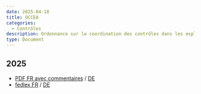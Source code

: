 ```yaml
---
date: 2025-04-18
title: OCCEA
categories:
  - Contrôles
description: Ordonnance sur la coordination des contrôles dans les exploitations agricoles
type: Document
---
```


<h2 id="2025">2025</h2>

<ul>
  <li>
    <a href="../../fichiers/OCCEA_2025.pdf" target="_blank">PDF FR avec commentaires</a> /
    <a href="../../fichiers/VKKL_2025.pdf" target="_blank">DE</a>
  </li>
  <li><a href="https://www.fedlex.admin.ch/eli/oc/2022/751/fr" target="_blank">fedlex FR</a> / <a href="https://www.fedlex.admin.ch/eli/oc/2022/751/de" target="_blank">DE</a></li>
</ul>
